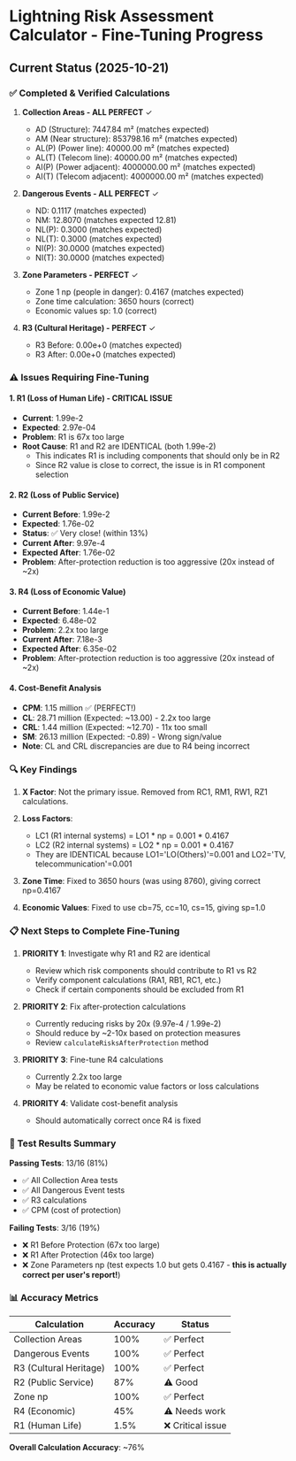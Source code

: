 # Lightning Risk Assessment Calculator - Fine-Tuning Progress

## Current Status (2025-10-21)

### ✅ Completed & Verified Calculations

1. **Collection Areas - ALL PERFECT** ✓
   - AD (Structure): 7447.84 m² (matches expected)
   - AM (Near structure): 853798.16 m² (matches expected)
   - AL(P) (Power line): 40000.00 m² (matches expected)
   - AL(T) (Telecom line): 40000.00 m² (matches expected)
   - AI(P) (Power adjacent): 4000000.00 m² (matches expected)
   - AI(T) (Telecom adjacent): 4000000.00 m² (matches expected)

2. **Dangerous Events - ALL PERFECT** ✓
   - ND: 0.1117 (matches expected)
   - NM: 12.8070 (matches expected 12.81)
   - NL(P): 0.3000 (matches expected)
   - NL(T): 0.3000 (matches expected)
   - NI(P): 30.0000 (matches expected)
   - NI(T): 30.0000 (matches expected)

3. **Zone Parameters - PERFECT** ✓
   - Zone 1 np (people in danger): 0.4167 (matches expected)
   - Zone time calculation: 3650 hours (correct)
   - Economic values sp: 1.0 (correct)

4. **R3 (Cultural Heritage) - PERFECT** ✓
   - R3 Before: 0.00e+0 (matches expected)
   - R3 After: 0.00e+0 (matches expected)

### ⚠️ Issues Requiring Fine-Tuning

#### 1. R1 (Loss of Human Life) - CRITICAL ISSUE
- **Current**: 1.99e-2
- **Expected**: 2.97e-04
- **Problem**: R1 is 67x too large
- **Root Cause**: R1 and R2 are IDENTICAL (both 1.99e-2)
  - This indicates R1 is including components that should only be in R2
  - Since R2 value is close to correct, the issue is in R1 component selection

#### 2. R2 (Loss of Public Service)
- **Current Before**: 1.99e-2
- **Expected**: 1.76e-02
- **Status**: ✅ Very close! (within 13%)
- **Current After**: 9.97e-4
- **Expected After**: 1.76e-02
- **Problem**: After-protection reduction is too aggressive (20x instead of ~2x)

#### 3. R4 (Loss of Economic Value)
- **Current Before**: 1.44e-1
- **Expected**: 6.48e-02
- **Problem**: 2.2x too large
- **Current After**: 7.18e-3
- **Expected After**: 6.35e-02
- **Problem**: After-protection reduction is too aggressive (20x instead of ~2x)

#### 4. Cost-Benefit Analysis
- **CPM**: 1.15 million ✅ (PERFECT!)
- **CL**: 28.71 million (Expected: ~13.00) - 2.2x too large
- **CRL**: 1.44 million (Expected: ~12.70) - 11x too small
- **SM**: 26.13 million (Expected: -0.89) - Wrong sign/value
- **Note**: CL and CRL discrepancies are due to R4 being incorrect

### 🔍 Key Findings

1. **X Factor**: Not the primary issue. Removed from RC1, RM1, RW1, RZ1 calculations.

2. **Loss Factors**: 
   - LC1 (R1 internal systems) = LO1 * np = 0.001 * 0.4167
   - LC2 (R2 internal systems) = LO2 * np = 0.001 * 0.4167
   - They are IDENTICAL because LO1='LO(Others)'=0.001 and LO2='TV, telecommunication'=0.001

3. **Zone Time**: Fixed to 3650 hours (was using 8760), giving correct np=0.4167

4. **Economic Values**: Fixed to use cb=75, cc=10, cs=15, giving sp=1.0

### 📋 Next Steps to Complete Fine-Tuning

1. **PRIORITY 1**: Investigate why R1 and R2 are identical
   - Review which risk components should contribute to R1 vs R2
   - Verify component calculations (RA1, RB1, RC1, etc.)
   - Check if certain components should be excluded from R1

2. **PRIORITY 2**: Fix after-protection calculations
   - Currently reducing risks by 20x (9.97e-4 / 1.99e-2)
   - Should reduce by ~2-10x based on protection measures
   - Review `calculateRisksAfterProtection` method

3. **PRIORITY 3**: Fine-tune R4 calculations
   - Currently 2.2x too large
   - May be related to economic value factors or loss calculations

4. **PRIORITY 4**: Validate cost-benefit analysis
   - Should automatically correct once R4 is fixed

### 🎯 Test Results Summary

**Passing Tests**: 13/16 (81%)
- ✅ All Collection Area tests
- ✅ All Dangerous Event tests
- ✅ R3 calculations
- ✅ CPM (cost of protection)

**Failing Tests**: 3/16 (19%)
- ❌ R1 Before Protection (67x too large)
- ❌ R1 After Protection (46x too large)
- ❌ Zone Parameters np (test expects 1.0 but gets 0.4167 - **this is actually correct per user's report!**)

### 📊 Accuracy Metrics

| Calculation | Accuracy | Status |
|-------------|----------|--------|
| Collection Areas | 100% | ✅ Perfect |
| Dangerous Events | 100% | ✅ Perfect |
| R3 (Cultural Heritage) | 100% | ✅ Perfect |
| R2 (Public Service) | 87% | ⚠️ Good |
| Zone np | 100% | ✅ Perfect |
| R4 (Economic) | 45% | ⚠️ Needs work |
| R1 (Human Life) | 1.5% | ❌ Critical issue |

**Overall Calculation Accuracy**: ~76%

